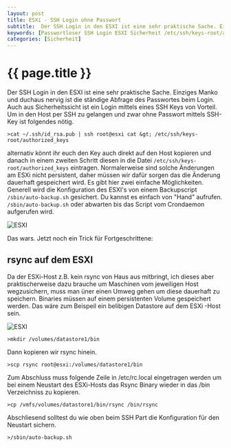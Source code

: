 ```yaml
---
layout: post
title: ESXi - SSH Login ohne Passwort
subtitle:  Der SSH Login in den ESXI ist eine sehr praktische Sache. Einziges Manko und duchaus nervig ist die ständige Abfrage des Passwortes beim Login. Auch aus Sicherheitssicht ist ein Login mittels eines SSH Keys von Vorteil. Um in den  Host per SSH zu gelangen und zwar ohne Passwort mittels SSH-Key ist folgendes nötig.
keywords: [Passwortloser SSH Login ESXI Sicherheit /etc/ssh/keys-root/authorized_keys /sbin/auto-backup.sh]
categories: [Sicherheit]
---
```

# {{ page.title }}

Der SSH Login in den ESXI ist eine sehr praktische Sache. Einziges Manko und duchaus nervig ist die ständige Abfrage des Passwortes beim Login. Auch aus Sicherheitssicht ist ein Login mittels eines SSH Keys von Vorteil. Um in den Host per SSH zu gelangen und zwar ohne Passwort mittels SSH-Key ist folgendes nötig.

```
>cat ~/.ssh/id_rsa.pub | ssh root@esxi cat &gt; /etc/ssh/keys-root/authorized_keys
```

alternativ könnt ihr euch den Key auch direkt auf den Host kopieren und danach in einem zweiten Schritt diesen in die Datei `/etc/ssh/keys-root/authorized_keys` eintragen. Normalerweise sind solche Änderungen am ESXi nicht persistent, daher müssen wir dafür sorgen das die Änderung dauerhaft gespeichert wird. Es gibt hier zwei einfache Möglichkeiten. Generell wird die Konfiguration des ESXI's von einem Backupscript `/sbin/auto-backup.sh` gesichert. Du kannst es einfach von "Hand" aufrufen. `/sbin/auto-backup.sh` oder abwarten bis das Script vom Crondaemon aufgerufen wird.


![ESXI](../../img/ESXI_Screen1-300x55.webp)


Das wars. Jetzt noch ein Trick für Fortgeschrittene:

## rsync auf dem ESXI

Da der ESXi-Host z.B. kein rsync von Haus aus mitbringt, ich dieses aber praktischerweise dazu brauche um Maschinen vom jeweiligen Host wegzusichern, muss man üner einen Umweg gehen um diese dauerhaft zu speichern. Binaries müssen auf einem persistenten Volume gespeichert werden. Das wäre zum Beispeil ein belibigen Datastore auf dem ESXi -Host sein.

![ESXI](../../img//esxi_datastore-300x133.webp)

```>mkdir /volumes/datastore1/bin```

Dann kopieren wir rsync hinein.

```>scp rsync root@esxi:/volumes/datastore1/bin```

Zum Abschluss muss folgende Zeile in /etc/rc.local eingetragen werden um bei einem Neustart des ESXi-Hosts das Rsync Binary wieder in das /bin Verzeichniss zu kopieren.

```>cp /vmfs/volumes/datastore1/bin/rsync /bin/rsync```

Abschliesend solltest du wie oben beim SSH Part die Konfiguration für den Neustart sichern.

```>/sbin/auto-backup.sh```
